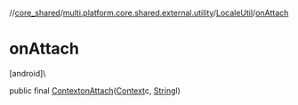 //[core_shared](../../../index.md)/[multi.platform.core.shared.external.utility](../index.md)/[LocaleUtil](index.md)/[onAttach](on-attach.md)

# onAttach

[android]\

public final [Context](https://developer.android.com/reference/kotlin/android/content/Context.html)[onAttach](on-attach.md)([Context](https://developer.android.com/reference/kotlin/android/content/Context.html)c, [String](https://developer.android.com/reference/kotlin/java/lang/String.html)l)
